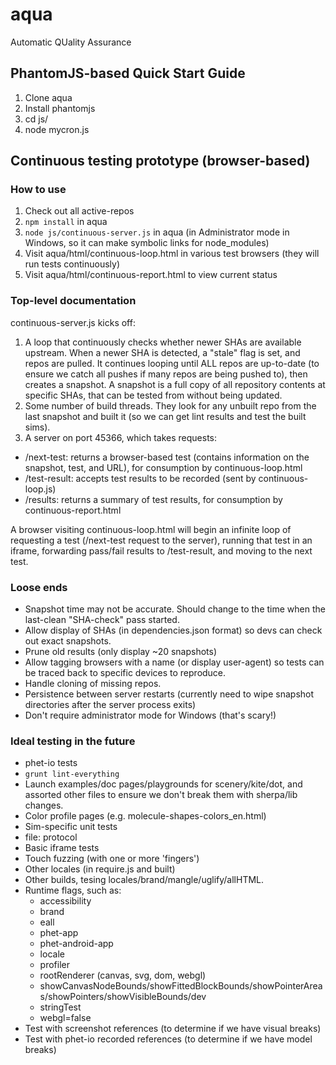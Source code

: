 # aqua
Automatic QUality Assurance

## PhantomJS-based Quick Start Guide
1. Clone aqua
1. Install phantomjs
2. cd js/
3. node mycron.js

## Continuous testing prototype (browser-based)

### How to use

1. Check out all active-repos
2. `npm install` in aqua
3. `node js/continuous-server.js` in aqua (in Administrator mode in Windows, so it can make symbolic links for node_modules)
4. Visit aqua/html/continuous-loop.html in various test browsers (they will run tests continuously)
5. Visit aqua/html/continuous-report.html to view current status

### Top-level documentation

continuous-server.js kicks off:

1. A loop that continuously checks whether newer SHAs are available upstream. When a newer SHA is detected, a "stale" flag is set, and repos are pulled. It continues looping until ALL repos are up-to-date (to ensure we catch all pushes if many repos are being pushed to), then creates a snapshot. A snapshot is a full copy of all repository contents at specific SHAs, that can be tested from without being updated.
2. Some number of build threads. They look for any unbuilt repo from the last snapshot and built it (so we can get lint results and test the built sims).
3. A server on port 45366, which takes requests:
  - /next-test: returns a browser-based test (contains information on the snapshot, test, and URL), for consumption by continuous-loop.html
  - /test-result: accepts test results to be recorded (sent by continuous-loop.js)
  - /results: returns a summary of test results, for consumption by continuous-report.html

A browser visiting continuous-loop.html will begin an infinite loop of requesting a test (/next-test request to the server), running that test in an iframe, forwarding pass/fail results to /test-result, and moving to the next test.

### Loose ends

- Snapshot time may not be accurate. Should change to the time when the last-clean "SHA-check" pass started.
- Allow display of SHAs (in dependencies.json format) so devs can check out exact snapshots.
- Prune old results (only display ~20 snapshots)
- Allow tagging browsers with a name (or display user-agent) so tests can be traced back to specific devices to reproduce.
- Handle cloning of missing repos.
- Persistence between server restarts (currently need to wipe snapshot directories after the server process exits)
- Don't require administrator mode for Windows (that's scary!)

### Ideal testing in the future

- phet-io tests
- `grunt lint-everything`
- Launch examples/doc pages/playgrounds for scenery/kite/dot, and assorted other files to ensure we don't break them with sherpa/lib changes.
- Color profile pages (e.g. molecule-shapes-colors_en.html)
- Sim-specific unit tests
- file: protocol
- Basic iframe tests
- Touch fuzzing (with one or more 'fingers')
- Other locales (in require.js and built)
- Other builds, tesing locales/brand/mangle/uglify/allHTML.
- Runtime flags, such as:
  - accessibility
  - brand
  - eall
  - phet-app
  - phet-android-app
  - locale
  - profiler
  - rootRenderer (canvas, svg, dom, webgl)
  - showCanvasNodeBounds/showFittedBlockBounds/showPointerAreas/showPointers/showVisibleBounds/dev
  - stringTest
  - webgl=false
- Test with screenshot references (to determine if we have visual breaks)
- Test with phet-io recorded references (to determine if we have model breaks)
